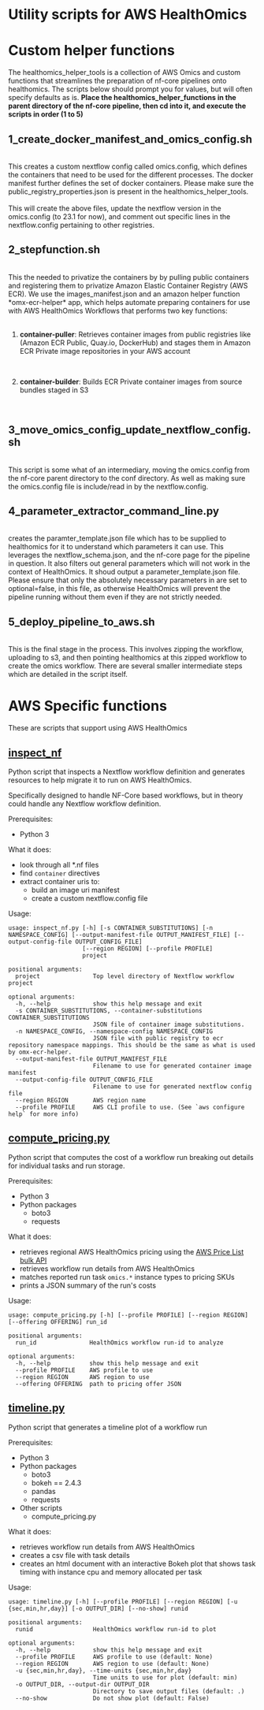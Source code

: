 # Utility scripts for AWS HealthOmics


# Custom helper functions

The healthomics_helper_tools is a collection of AWS Omics and custom functions that streamlines the preparation of nf-core pipelines onto healthomics. The scripts below should prompt you for values, but will often specify defaults as is. **Place the healthomics_helper_functions in the parent directory of the nf-core pipeline, then cd into it, and execute the scripts in order (1 to 5)**

## 1_create_docker_manifest_and_omics_config.sh
<br>
This creates a custom nextflow config called omics.config, which defines the containers that need to be used for the different processes. The docker manifest further defines the set of docker containers. Please make sure the public_registry_properties.json is present in the healthomics_helper_tools.
<br><br>
This will create the above files, update the nextflow version in the omics.config (to 23.1 for now), and comment out specific lines in the nextflow.config pertaining to other registries. 
<br>

## 2_stepfunction.sh
<br>
This the needed to privatize the containers by by pulling public containers and registering them to privatize Amazon Elastic Container Registry (AWS ECR). We use the images_manifest.json and an amazon helper function *omx-ecr-helper* app, which helps automate preparing containers for use with AWS HealthOmics Workflows that performs two key functions: <br><br>


1) **container-puller**: Retrieves container images from public registries like (Amazon ECR Public, Quay.io, DockerHub) and stages them in Amazon ECR Private image repositories in your AWS account
<br>

2) **container-builder**: Builds ECR Private container images from source bundles staged in S3
<br>

## 3_move_omics_config_update_nextflow_config.sh
<br>
This script is some what of an intermediary, moving the omics.config from the nf-core parent directory to the conf directory. As well as making sure the omics.config file is include/read in by the nextflow.config. 

<br>

## 4_parameter_extractor_command_line.py
<br>
creates the paramter_template.json file which has to be supplied to healthomics for it to understand which parameters it can use. This leverages the nextflow_schema.json, and the nf-core page for the pipeline in question. It also filters out general parameters which will not work in the context of HealthOmics. It shoud output a parameter_template.json file. Please ensure that only the absolutely necessary parameters in are set to optional=false, in this file, as otherwise HealthOmics will prevent the pipeline running without them even if they are not strictly needed. 
<br>

## 5_deploy_pipeline_to_aws.sh
<br>
This is the final stage in the process. This involves zipping the workflow, uploading to s3, and then pointing healthomics at this zipped workflow to create the omics workflow. There are several smaller intermediate steps which are detailed in the script itself. 
<br>


# AWS Specific functions

These are scripts that support using AWS HealthOmics

## [inspect_nf](./inspect_nf.py)

Python script that inspects a Nextflow workflow definition and generates resources to help migrate it to run on AWS HealthOmics.

Specifically designed to handle NF-Core based workflows, but in theory could handle any Nextflow workflow definition.

Prerequisites:
- Python 3

What it does:
- look through all *.nf files
- find `container` directives
- extract container uris to:
  - build an image uri manifest
  - create a custom nextflow.config file

Usage:

```text
usage: inspect_nf.py [-h] [-s CONTAINER_SUBSTITUTIONS] [-n NAMESPACE_CONFIG] [--output-manifest-file OUTPUT_MANIFEST_FILE] [--output-config-file OUTPUT_CONFIG_FILE]
                     [--region REGION] [--profile PROFILE]
                     project

positional arguments:
  project               Top level directory of Nextflow workflow project

optional arguments:
  -h, --help            show this help message and exit
  -s CONTAINER_SUBSTITUTIONS, --container-substitutions CONTAINER_SUBSTITUTIONS
                        JSON file of container image substitutions.
  -n NAMESPACE_CONFIG, --namespace-config NAMESPACE_CONFIG
                        JSON file with public registry to ecr repository namespace mappings. This should be the same as what is used by omx-ecr-helper.
  --output-manifest-file OUTPUT_MANIFEST_FILE
                        Filename to use for generated container image manifest
  --output-config-file OUTPUT_CONFIG_FILE
                        Filename to use for generated nextflow config file
  --region REGION       AWS region name
  --profile PROFILE     AWS CLI profile to use. (See `aws configure help` for more info)
```

## [compute_pricing.py](./compute_pricing.py)

Python script that computes the cost of a workflow run breaking out details for individual tasks and run storage.

Prerequisites:
- Python 3
- Python packages
  - boto3
  - requests

What it does:
- retrieves regional AWS HealthOmics pricing using the [AWS Price List bulk API](https://docs.aws.amazon.com/awsaccountbilling/latest/aboutv2/using-ppslong.html)
- retrieves workflow run details from AWS HealthOmics
- matches reported run task `omics.*` instance types to pricing SKUs
- prints a JSON summary of the run's costs

Usage:

```text
usage: compute_pricing.py [-h] [--profile PROFILE] [--region REGION] [--offering OFFERING] run_id

positional arguments:
  run_id               HealthOmics workflow run-id to analyze

optional arguments:
  -h, --help           show this help message and exit
  --profile PROFILE    AWS profile to use
  --region REGION      AWS region to use
  --offering OFFERING  path to pricing offer JSON
```


## [timeline.py](./timeline.py)

Python script that generates a timeline plot of a workflow run

Prerequisites:
- Python 3
- Python packages
  - boto3
  - bokeh == 2.4.3
  - pandas
  - requests
- Other scripts
  - compute_pricing.py

What it does:
- retrieves workflow run details from AWS HealthOmics
- creates a csv file with task details
- creates an html document with an interactive Bokeh plot that shows task timing with instance cpu and memory allocated per task

Usage:
```text
usage: timeline.py [-h] [--profile PROFILE] [--region REGION] [-u {sec,min,hr,day}] [-o OUTPUT_DIR] [--no-show] runid

positional arguments:
  runid                 HealthOmics workflow run-id to plot

optional arguments:
  -h, --help            show this help message and exit
  --profile PROFILE     AWS profile to use (default: None)
  --region REGION       AWS region to use (default: None)
  -u {sec,min,hr,day}, --time-units {sec,min,hr,day}
                        Time units to use for plot (default: min)
  -o OUTPUT_DIR, --output-dir OUTPUT_DIR
                        Directory to save output files (default: .)
  --no-show             Do not show plot (default: False)
```

